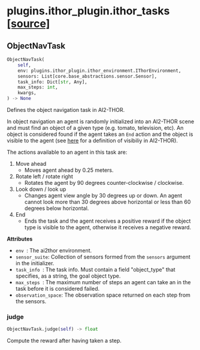 # plugins.ithor_plugin.ithor_tasks [[source]](https://github.com/allenai/embodied-rl/tree/master/plugins/ithor_plugin/ithor_tasks.py)

## ObjectNavTask
```python
ObjectNavTask(
    self,
    env: plugins.ithor_plugin.ithor_environment.IThorEnvironment,
    sensors: List[core.base_abstractions.sensor.Sensor],
    task_info: Dict[str, Any],
    max_steps: int,
    kwargs,
) -> None
```
Defines the object navigation task in AI2-THOR.

In object navigation an agent is randomly initialized into an AI2-THOR scene and must
find an object of a given type (e.g. tomato, television, etc). An object is considered
found if the agent takes an `End` action and the object is visible to the agent (see
[here](https://ai2thor.allenai.org/documentation/concepts) for a definition of visibiliy
in AI2-THOR).

The actions available to an agent in this task are:

1. Move ahead
    * Moves agent ahead by 0.25 meters.
1. Rotate left / rotate right
    * Rotates the agent by 90 degrees counter-clockwise / clockwise.
1. Look down / look up
    * Changes agent view angle by 30 degrees up or down. An agent cannot look more than 30
      degrees above horizontal or less than 60 degrees below horizontal.
1. End
    * Ends the task and the agent receives a positive reward if the object type is visible to the agent,
    otherwise it receives a negative reward.

__Attributes__


- `env `: The ai2thor environment.
- `sensor_suite`: Collection of sensors formed from the `sensors` argument in the initializer.
- `task_info `: The task info. Must contain a field "object_type" that specifies, as a string,
    the goal object type.
- `max_steps `: The maximum number of steps an agent can take an in the task before it is considered failed.
- `observation_space`: The observation space returned on each step from the sensors.

### judge
```python
ObjectNavTask.judge(self) -> float
```
Compute the reward after having taken a step.
